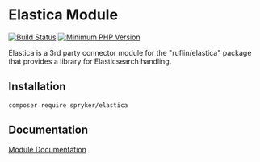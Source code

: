 # Elastica Module
[![Build Status](https://travis-ci.org/spryker/elastica.svg)](https://travis-ci.org/spryker/elastica)
[![Minimum PHP Version](https://img.shields.io/badge/php-%3E%3D%207.3-8892BF.svg)](https://php.net/)

Elastica is a 3rd party connector module for the "ruflin/elastica" package that provides a library for Elasticsearch handling.

## Installation

```
composer require spryker/elastica
```

## Documentation

[Module Documentation](https://academy.spryker.com/developing_with_spryker/module_guide/yves_components/search/search.html)
